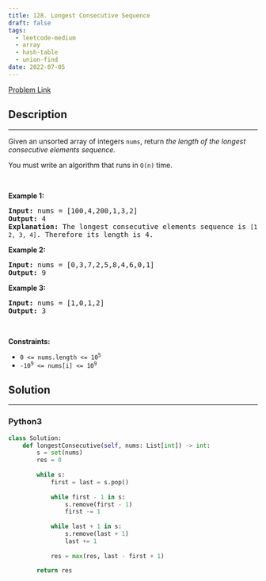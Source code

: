 ```yaml
---
title: 128. Longest Consecutive Sequence
draft: false
tags: 
  - leetcode-medium
  - array
  - hash-table
  - union-find
date: 2022-07-05
---
```


[Problem Link](https://leetcode.com/problems/longest-consecutive-sequence/)

## Description

---
<p>Given an unsorted array of integers <code>nums</code>, return <em>the length of the longest consecutive elements sequence.</em></p>

<p>You must write an algorithm that runs in&nbsp;<code>O(n)</code>&nbsp;time.</p>

<p>&nbsp;</p>
<p><strong class="example">Example 1:</strong></p>

<pre>
<strong>Input:</strong> nums = [100,4,200,1,3,2]
<strong>Output:</strong> 4
<strong>Explanation:</strong> The longest consecutive elements sequence is <code>[1, 2, 3, 4]</code>. Therefore its length is 4.
</pre>

<p><strong class="example">Example 2:</strong></p>

<pre>
<strong>Input:</strong> nums = [0,3,7,2,5,8,4,6,0,1]
<strong>Output:</strong> 9
</pre>

<p><strong class="example">Example 3:</strong></p>

<pre>
<strong>Input:</strong> nums = [1,0,1,2]
<strong>Output:</strong> 3
</pre>

<p>&nbsp;</p>
<p><strong>Constraints:</strong></p>

<ul>
	<li><code>0 &lt;= nums.length &lt;= 10<sup>5</sup></code></li>
	<li><code>-10<sup>9</sup> &lt;= nums[i] &lt;= 10<sup>9</sup></code></li>
</ul>


## Solution

---
### Python3
``` py title='longest-consecutive-sequence'
class Solution:
    def longestConsecutive(self, nums: List[int]) -> int:
        s = set(nums)
        res = 0
        
        while s:
            first = last = s.pop()
            
            while first - 1 in s:
                s.remove(first - 1)
                first -= 1
            
            while last + 1 in s:
                s.remove(last + 1)
                last += 1
            
            res = max(res, last - first + 1)
        
        return res
```


